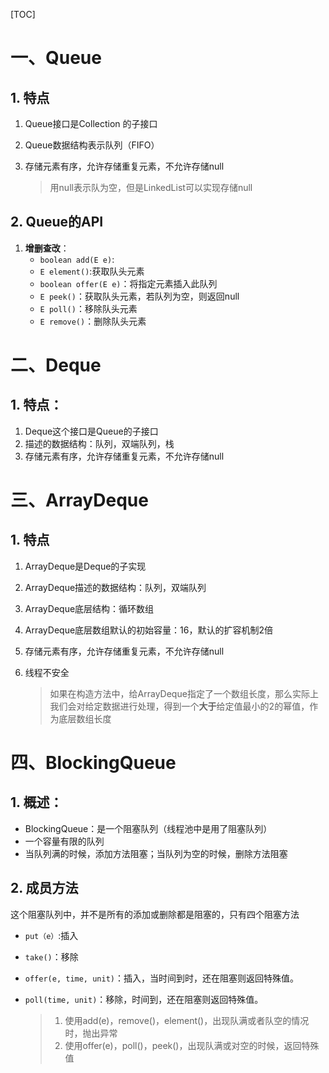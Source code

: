 [TOC]



# 一、Queue

## 1. 特点

1. Queue接口是Collection 的子接口

2. Queue数据结构表示队列（FIFO）

3. 存储元素有序，允许存储重复元素，不允许存储null

   > 用null表示队为空，但是LinkedList可以实现存储null

## 2. Queue的API

1. **增删查改**：
   - `boolean add(E e)`:
   - `E element()`:获取队头元素
   - `boolean offer(E e)`：将指定元素插入此队列
   - `E peek()`：获取队头元素，若队列为空，则返回null
   - `E poll()`：移除队头元素
   - `E remove()`：删除队头元素

# 二、Deque

## 1. 特点：

1. Deque这个接口是Queue的子接口
1. 描述的数据结构：队列，双端队列，栈
1. 存储元素有序，允许存储重复元素，不允许存储null

# 三、ArrayDeque

## 1. 特点

1. ArrayDeque是Deque的子实现

2. ArrayDeque描述的数据结构：队列，双端队列

3. ArrayDeque底层结构：循环数组

4. ArrayDeque底层数组默认的初始容量：16，默认的扩容机制2倍

5. 存储元素有序，允许存储重复元素，不允许存储null

6. 线程不安全

   > 如果在构造方法中，给ArrayDeque指定了一个数组长度，那么实际上我们会对给定数据进行处理，得到一个**大于**给定值最小的2的幂值，作为底层数组长度

# 四、BlockingQueue

## 1. 概述：

- BlockingQueue：是一个阻塞队列（线程池中是用了阻塞队列）
- 一个容量有限的队列
- 当队列满的时候，添加方法阻塞；当队列为空的时候，删除方法阻塞

## 2. 成员方法

这个阻塞队列中，并不是所有的添加或删除都是阻塞的，只有四个阻塞方法

- `put（e）`:插入

- `take()`：移除

- `offer(e, time, unit)`：插入，当时间到时，还在阻塞则返回特殊值。

- `poll(time, unit)`：移除，时间到，还在阻塞则返回特殊值。

  > 1. 使用add(e)，remove()，element()，出现队满或者队空的情况时，抛出异常
  > 2. 使用offer(e)，poll()，peek()，出现队满或对空的时候，返回特殊值